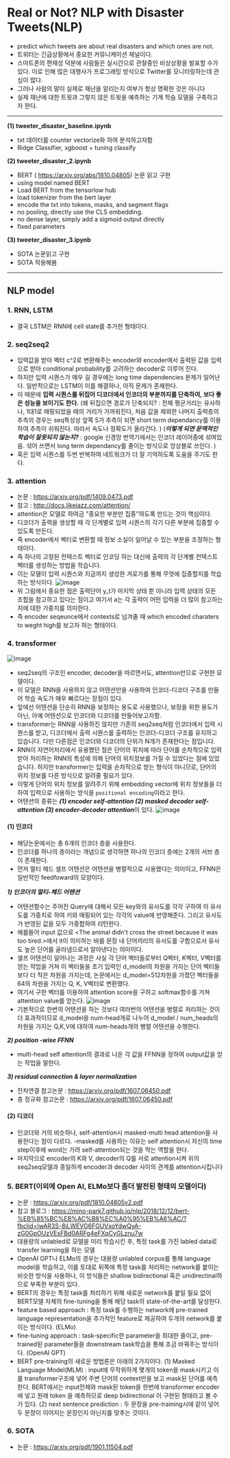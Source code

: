 # Real or Not? NLP with Disaster Tweets(NLP)
- predict which tweets are about real disasters and which ones are not.
- 트위터는 긴급상황에서 중요한 커뮤니케이션 채널이다. 
- 스마트폰의 편재성 덕분에 사람들은 실시간으로 관찰중인
비상상황을 발표할 수가 있다. 이로 인해 많은 대행사가 프로그래밍 방식으로
Twitter를 모니터링하는데 관심이 많다. 
- 그러나 사람의 말이 실제로 재난을 알리는지 여부가 항상 명확한 것은 아니다 
- 실제 재난에 대한 트윗과 그렇지 않은 트윗을 예측하는 기계 학슴 모델을 구축하고자 한다. 

--------------------------------------------------------------------------

**(1) tweeter_disaster_baseline.ipynb**
- txt 데이터를 counter vectorize화 하여 분석하고자함
- Ridge Classifier, xgboost + tuning  classify

**(2) tweeter_disaster_2.ipynb**
- BERT ( https://arxiv.org/abs/1810.04805) 논문 읽고 구현
- using model named BERT
- Load BERT from the tensorlow hub
- load tokenizer from the bert layer
- encode the txt into tokens, masks, and segment flags
- no pooling, directly use the CLS embedding. 
- no dense layer, simply add a sigmoid output directly
- fixed parameters

**(3) tweeter_disaster_3.ipynb**
- SOTA  논문읽고 구현
- SOTA 적용해봄  

--------------------------------------------------------------------------

## NLP model 

### 1.  RNN, LSTM
- 결국   LSTM은 RNN에 cell state를 추가한 형태이다. 

### 2. seq2seq2 
- 입력값을 받아 벡터 c^2로 변환해주는 encoder와 encoder에서 출력된 값을 입력으로 받아 conditional probability를 고려하는 decoder로 이루어 진다. 
- 하지만 입력 시퀀스가 매우 길 경우에는 long time dependencies 문제가 일어난다. 일반적으로는 LSTM이 이를 해결하나, 아직 문제가 존재한다. 
- 이 때문에 **입력 시퀀스를 뒤집어 디코더에서 인코더의 부분까지를 단축하여, 보다 좋은 성능을 보이기도 한다.**
(왜 뒤집으면 경로가 단축되지? : 전체 평균거리는 유사하나, 1대1로 매핑되었을 때의
거리가 가까워진다, 처음 값을 제외한 나머지 출력층의 추측의 경우는 seq특성상 앞쪽
5가 추측이 되면 short term dependancy를 이용하여 추측이 쉬워진다. 
따라서 속도나 정확도가 올라간다. )
(***이렇게 되면 문맥적인 학습이 잘못되지 않는지?*** : google 신경망 번역기에서는
인코더 레이어중에 섞여있음. 섞어 쓰면서 long term dependancy를 줄이는 방식으로 
앙상블로 쓰인다. )
- 혹은 입력 시퀀스를 두번 반복하여 네트워크가 더 잘 기억하도록 도움을 주기도 한다. 

### 3. attention
- 논문 : https://arxiv.org/pdf/1409.0473.pdf
- 참고 : http://docs.likejazz.com/attention/
- attention은 모델로 하여금 "중요한 부분만 집중"하도록 만드는 것이 핵심이다. 
- 디코더가 출력을 생성할 때 각 단계별로 입력 시퀀스의 각기 다른 부분에 집중할 수 있도록 만든다. 
- 즉 encoder에서 벡터로 변환할 때 정보 소실이 일어날 수 있는 부분을 조정하는 형태이다. 
- 즉 하나의 고정된 컨텍스트 벡터로 인코딩 하는 대신에 출력의 각 단계별 컨텍스트 벡터를 생성하는 방법을 학습니다. 
- 이는 모델이 입력 시퀀스와 지금까지 생성한 겨로가를 통해 무엇에 집중할지를 학습하는 방식이다. 
![image](https://user-images.githubusercontent.com/49298791/87002226-1a8f4780-c1f4-11ea-9cf9-42f880cefcfe.png)
- 위 그림에서 중요한 점은 출력단어 y_t가 마지막 상태 뿐 아니라 입력 상태의 모든 조합을 참고하고 있다는 점이고 여기서 a는 각 출력이 어떤 입력을 
더 많이 참고하는지에 대한 가중치를 의미한다. 
- 즉 encoder seqeunce에서 contexts로 넘겨줄 때 which encoded charaters to weght high를 보고자 하는 형태이다. 

### 4. transformer
![image](https://user-images.githubusercontent.com/49298791/87006942-6d6cfd00-c1fc-11ea-8e0e-3dba29238d13.png)
- seq2seq의 구조인 encoder, decoder을 따르면서도, attention만으로 구현한 모델이다. 
- 이 모델은 RNN을 사용하지 않고 어텐션만을 사용하여 인코더-디코더 구조를 만들어 학습 속도가 매우 빠르다는 장점이 있다. 
- 앞에선 어텐션을 단순히 RNN을 보정하는 용도로 사용했으나, 보정을 위한 용도가 아닌, 아예 어텐션으로 인코더와 디코더를 만들어보고자함. 
- transformer는 RNN을 사용하진 않지만 기존의 seq2seq처럼 인코더에서 입력 시퀀스를 받고, 디코더에서 출력 시퀀스를 출력하는 인코더-디코더
구조를 유지하고 있습니다. 다만 다른점은 인코더와 디코더의 단위가 N개가 존재한다는 점입니다. 
- RNN이 자연어처리에서 유용했던 점은 단어의 위치에 따라 단어를 순차적으로 입력받아 처리하는 RNN의 특성에 의해 단어의 위치정보를 가질 수 있었다는
점에 있었습니다. 하지만 transformer는 입력을 순차적으로 받는 형식이 아니므로, 단어의 위치 정보를 다른 방식으로 알려줄 필요가 있다.
- 이렇게 단어의 위치 정보를 알려주기 위해 embedding vector에 위치 정보들을 더하여 입력으로 사용하는 방식을 `positional encoding`이라고 한다.
- 어텐션의 종류는 ***(1) encoder self-attention (2) masked decoder self-attention (3) encoder-decoder attention***이 있다. 
 ![image](https://user-images.githubusercontent.com/49298791/87004009-abb3ed80-c1f7-11ea-8930-76d0e48e8e69.png)

#### (1) 인코더
- 해당논문에서는 총 6개의 인코더 층을 사용한다. 
- 인코더를 하나의 층이라는 개념으로 생각하면 하나의 인코더 층에는 2개의 서브 층이 존재한다. 
- 먼저 멀티 헤드 셀프 어텐션은 어텐션을 병렬적으로 사용했다는 의미이고, FFNN은 일반적인 feedfoward의 모양이다. 

***1) 인코더의 멀티-헤드 어텐션***

- 어텐션함수는 주어진 Query에 대해서 모든 key와의 유사도를 각각 구하여 이 유사도를 가중치로 하여 키와 매핑되어 있는 
각각의 value에 반영해준다. 그리고 유사도가 반영된 값을 모두 가중합하여 리턴한다. 
- 예를들어 input 값으로 <The animal didn't cross the street because it was too tired.>에서 it이 의미하는 바를 문장 내 단어끼리의 유사도를 구함으로서 
유사도 높은 단어를 골라냄으로서 알아낸다는 의미이다.
- 셀프 어텐션이 일어나는 과정은 사실 각 단어 벡터들로부터 Q벡터, K벡터, V벡터를 얻는 작업을 거쳐 이 벡터들을 초기 입력인 d_model의 차원을 가지는
단어 벡터들보다 더 작은 차원을 가지는데, 논문에서는 d_model=512차원을 가졌던 벡터들을 64의 차원을 가지는 Q, K, V벡터로 변환했다. 
- 여기서 구한 벡터를 이용하여 attention score을 구하고 softmax함수를 거쳐 attention value를 얻는다. 
![image](https://user-images.githubusercontent.com/49298791/87007188-d3f21b00-c1fc-11ea-8dd1-27257550da8e.png)
- 기본적으로 한번의 어텐션을 하는 것보다 여러번의 어텐션을 병렬로 처리하는 것이 더 효과적이므로 d_model을 num-head개로 나누어
d_model / num_heads의 차원을 가지는 Q,K,V에 대하여 num-heads개의 병렬 어텐션을 수행한다. 

***2) position -wise FFNN***

- multi-head self attention의 결과로 나온 각 값을 FFNN을 정하여 output값을 얻는 작업을 말한다. 

***3) residual connection & layer normalization***

- 잔차연결 참고논문 : https://arxiv.org/pdf/1607.06450.pdf
- 층 정규화 참고논문 : https://arxiv.org/pdf/1607.06450.pdf

#### (2) 디코더
- 인코더와 거의 비슷하나, self-attention시 masked-multi head attention을 사용한다는 점이 다르다. 
-masked를 사용하는 이유는 self attention시 자신의 time step이후에 word는 가려 self-attention되는 것을 막는 역할을 한다. 
- 마지막으로 encoder의 K와 V, decoder의 Q를 서로 attention시켜 위의 seq2seq모델과 종일하게 encoder과 decoder 사이의 관계를 attention시킵니다 
 
### 5.  BERT(이외에 Open AI, ELMo보다 좀더 발전된 형태의 모델이다)
- 논문 : https://arxiv.org/pdf/1810.04805v2.pdf
- 참고 블로그 : https://mino-park7.github.io/nlp/2018/12/12/bert-%EB%85%BC%EB%AC%B8%EC%A0%95%EB%A6%AC/?fbclid=IwAR3S-8iLWEVG6FGUVxoYdwQyA-zG0GpOUzVEsFBd0ARFg4eFXqCyGLznu7w
- 대용량의 unlabled로 모델을 미리 학습시킨 후, 특정 task를 가진 labled data로 
transfer learning을 하는 모델
- OpenAI GPT나 ELMo의 경우는 대용량 unlabled corpus를 통해 language model을 
학습하고, 이를 토대로 뒤쪽에 특정 task를 처리하는 network를 붙이는 비슷한 방식을 사용하나,
이 방식들은 shallow bidirectional 혹은 unidirectinal하므로 부족한 부분이 있다. 
- BERT의 경우는 특정 task를 처리하기 위해 새로운 network를 붙일 필요 없이
BERT모델 자체의 fine-tuning을 통해 해당 task의 state-of-the-art를 달성한다. 
- feature based approach : 특정 task를 수행하는 network에 pre-trained language representation을 
추가적인 feature로 제공하여 두개의 network를 붙이는 방식이다. (ELMo)
- fine-tuning approach : task-specific한 parameter을 최대한 줄이고, pre-trained된 
parameter들을 downstream task학습을 통해 조금 바꿔주는 방식이다. (OpenAI GPT)
- BERT pre-training의 새로운 방법론은 아래의 2가지이다. 
(1) Masked Language Model(MLM) : input에 무작위하게 몇개의 token을 mask시키고 이를
transformer구조에 넣어 주변 단어의 context만을 보고 mask된 단어를 예측한다. 
BERT에서는 input전체와 mask된 token을 한번에 transformer encoder에 넣고 원래 token
을 예측하므로 deep bidirectional 이 구현된 형태라고 볼 수가 있다. 
(2) next sentence prediction : 두 문장을 pre-training시에 같이 넣어 두 문장이 이어지는 문장인지
아닌지를 맞추는 것이다. 
 
### 6. SOTA
- 논문 : https://arxiv.org/pdf/1901.11504.pdf

